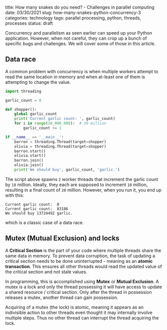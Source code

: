 title: How many snakes do you need? - Challenges in parallel computing
date: 03/30/2021
slug: how-many-snakes-python-concurrency-3
categories: technology
tags: parallel processing, python, threads, processes
status: draft

Concurrency and parallelism as seen earlier can speed up your Python application. However, when not careful, they can crop up a bunch of specific bugs and challenges. We will cover some of those in this article.

## Data race
A common problem with concurrency is when multiple workers attempt to read the same location in memory and when at-least one of them is attempting to change the value.

```python
import threading

garlic_count = 0

def shopper():
    global garlic_count
    print('Current garlic count: ', garlic_count)
    for i in range(10_000_000):  # 10 million
        garlic_count += 1

if __name__ == '__main__':
    barron = threading.Thread(target=shopper)
    olivia = threading.Thread(target=shopper)
    barron.start()
    olivia.start()
    barron.join()
    olivia.join()
    print('We should buy', garlic_count, 'garlic.')
```

The script above spawns `2` worker threads that increment the garlic count by `10` million. Ideally, they each are supposed to increment `10` million, resulting in a final count of `20` million. However, when you run it, you end up with this:

```
Current garlic count:  0
Current garlic count:  83186
We should buy 13724492 garlic.
```
which is a classic case of a data race.

## Mutex (Mutual Exclusion) and locks
A **Critical Section** is the part of your code where multiple threads share the same data in memory. To prevent data corruption, the task of updating a critical section needs to be done uninterrupted - meaning as an **atomic transaction**. This ensures all other threads would read the updated value of the critical section and not stale values.

In programming, this is accomplished using **Mutex** or **Mutual Exclusion**. A mutex is a lock and only the thread possessing it will have access to update a shared resource / critical section. Only after the thread in possession releases a mutex, another thread can gain possession.

Acquiring of a mutex (the lock) is atomic, meaning it appears as an indivisible action to other threads even thought it may internally involve multiple steps. Thus no other thread can interrupt the thread acquiring the lock.